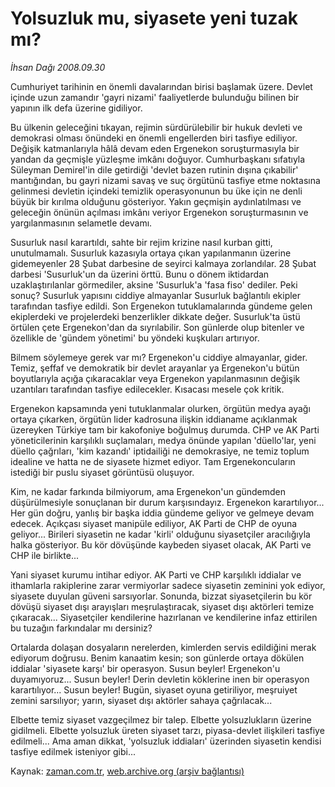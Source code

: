 # Yolsuzluk mu, siyasete yeni tuzak mı?

*İhsan Dağı 2008.09.30*

<tr><td class="metin" colspan="2" style="padding-top: 20px; padding-left: 5px; padding-right: 10px;">Cumhuriyet tarihinin en önemli davalarından birisi başlamak üzere. Devlet içinde uzun zamandır 'gayri nizami' faaliyetlerde bulunduğu bilinen bir yapının ilk defa üzerine gidiliyor.</td></tr><tr><td class="metin" colspan="2" style="padding-top: 20px; padding-left: 5px; padding-right: 10px;"><p>Bu ülkenin geleceğini tıkayan, rejimin sürdürülebilir bir hukuk devleti ve demokrasi olması önündeki en önemli engellerden biri tasfiye ediliyor. Değişik katmanlarıyla hâlâ devam eden Ergenekon soruşturmasıyla bir yandan da geçmişle yüzleşme imkânı doğuyor. Cumhurbaşkanı sıfatıyla Süleyman Demirel'in dile getirdiği 'devlet bazen rutinin dışına çıkabilir' mantığından, bu gayri nizami savaş ve suç örgütünü tasfiye etme noktasına gelinmesi devletin içindeki temizlik operasyonunun bu üke için ne denli büyük bir kırılma olduğunu gösteriyor. Yakın geçmişin aydınlatılması ve geleceğin önünün açılması imkânı veriyor Ergenekon soruşturmasının ve yargılanmasının selametle devamı.
<p> Susurluk nasıl karartıldı, sahte bir rejim krizine nasıl kurban gitti, unutulmamalı. Susurluk kazasıyla ortaya çıkan yapılanmanın üzerine gidemeyenler 28 Şubat darbesine de seyirci kalmaya zorlandılar. 28 Şubat darbesi 'Susurluk'un da üzerini örttü. Bunu o dönem iktidardan uzaklaştırılanlar görmediler, aksine 'Susurluk'a 'fasa fiso' dediler. Peki sonuç? Susurluk yapısını ciddiye almayanlar Susurluk bağlantılı ekipler tarafından tasfiye edildi. Son Ergenekon tutuklamalarında gündeme gelen ekiplerdeki ve projelerdeki benzerlikler dikkate değer. Susurluk'ta üstü örtülen çete Ergenekon'dan da sıyrılabilir. Son günlerde olup bitenler ve özellikle de 'gündem yönetimi' bu yöndeki kuşkuları artırıyor.
<p> Bilmem söylemeye gerek var mı? Ergenekon'u ciddiye almayanlar, gider. Temiz, şeffaf ve demokratik bir devlet arayanlar ya Ergenekon'u bütün boyutlarıyla açığa çıkaracaklar veya Ergenekon yapılanmasının değişik uzantıları tarafından tasfiye edilecekler. Kısacası mesele çok kritik. 
<p> Ergenekon kapsamında yeni tutuklanmalar olurken, örgütün medya ayağı ortaya çıkarken, örgütün lider kadrosuna ilişkin iddianame açıklanmak üzereyken Türkiye tam bir kakofoniye boğulmuş durumda. CHP ve AK Parti yöneticilerinin karşılıklı suçlamaları, medya önünde yapılan 'düello'lar, yeni düello çağrıları, 'kim kazandı' iptidailiği ne demokrasiye, ne temiz toplum idealine ve hatta ne de siyasete hizmet ediyor. Tam Ergenekoncuların istediği bir puslu siyaset görüntüsü oluşuyor. 
<p> Kim, ne kadar farkında bilmiyorum, ama Ergenekon'un gündemden düşürülmesiyle sonuçlanan bir durum karşısındayız. Ergenekon karartılıyor... Her gün doğru, yanlış bir başka iddia gündeme geliyor ve gelmeye devam edecek. Açıkçası siyaset manipüle ediliyor, AK Parti de CHP de oyuna geliyor... Birileri siyasetin ne kadar 'kirli' olduğunu siyasetçiler aracılığıyla halka gösteriyor. Bu kör dövüşünde kaybeden siyaset olacak, AK Parti ve CHP ile birlikte... 
<p> Yani siyaset kurumu intihar ediyor. AK Parti ve CHP karşılıklı iddialar ve ithamlarla rakiplerine zarar vermiyorlar sadece siyasetin zeminini yok ediyor, siyasete duyulan güveni sarsıyorlar. Sonunda, bizzat siyasetçilerin bu kör dövüşü siyaset dışı arayışları meşrulaştıracak, siyaset dışı aktörleri temize çıkaracak... Siyasetçiler kendilerine hazırlanan ve kendilerine infaz ettirilen bu tuzağın farkındalar mı dersiniz?
<p> Ortalarda dolaşan dosyaların nerelerden, kimlerden servis edildiğini merak ediyorum doğrusu. Benim kanaatim kesin; son günlerde ortaya dökülen iddialar 'siyasete karşı' bir operasyon. Susun beyler! Ergenekon'u duyamıyoruz... Susun beyler! Derin devletin köklerine inen bir operasyon karartılıyor... Susun beyler! Bugün, siyaset oyuna getiriliyor, meşruiyet zemini sarsılıyor; yarın, siyaset dışı aktörler sahaya çağrılacak...
<p> Elbette temiz siyaset vazgeçilmez bir talep. Elbette yolsuzlukların üzerine gidilmeli. Elbette yolsuzluk üreten siyaset tarzı, piyasa-devlet ilişkileri tasfiye edilmeli... Ama aman dikkat, 'yolsuzluk iddiaları' üzerinden siyasetin kendisi tasfiye edilmek isteniyor gibi...<br/></p></p></p></p></p></p></p></p></td></tr>

Kaynak: [zaman.com.tr](http://zaman.com.tr/yazar.do?yazino=744205), [web.archive.org (arşiv bağlantısı)](http://web.archive.org/web/20081210175342/http://www.zaman.com.tr:80/yazar.do?yazino=744205)
